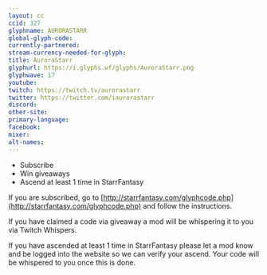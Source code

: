 ```yaml
---
layout: cc
ccid: 327
glyphname: AURORASTARR
global-glyph-code: 
currently-partnered: 
stream-currency-needed-for-glyph: 
title: AuroraStarr
glyphurl: https://i.glyphs.wf/glyphs/AuroraStarr.png
glyphwave: 17
youtube: 
twitch: https://twitch.tv/aurorastarr
twitter: https://twitter.com/iaurorastarr
discord: 
other-site: 
primary-language: 
facebook: 
mixer: 
alt-names: 
---
```

* Subscribe
* Win giveaways
* Ascend at least 1 time in StarrFantasy

If you are subscribed, go to [http://starrfantasy.com/glyphcode.php](http://starrfantasy.com/glyphcode.php) and follow the instructions.

If you have claimed a code via giveaway a mod will be whispering it to you via Twitch Whispers.

If you have ascended at least 1 time in StarrFantasy please let a mod know and be logged into the website so we can verify your ascend. Your code will be whispered to you once this is done.
